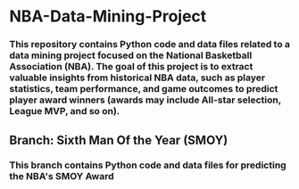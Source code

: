 # NBA-Data-Mining-Project

### This repository contains Python code and data files related to a data mining project focused on the National Basketball Association (NBA). The goal of this project is to extract valuable insights from historical NBA data, such as player statistics, team performance, and game outcomes to predict player award winners (awards may include All-star selection, League MVP, and so on).

## Branch: Sixth Man Of the Year (SMOY)

### This branch contains Python code and data files for predicting the NBA's SMOY Award

